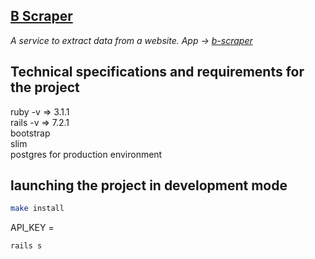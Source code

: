 ## [B Scraper](https://b-scraper-fvsc.onrender.com)

*A service to extract data from a website. App -> [b-scraper](https://b-scraper-fvsc.onrender.com)*

## Technical specifications and requirements for the project

ruby ​​-v => 3.1.1  
rails -v => 7.2.1  
bootstrap  
slim  
postgres for production environment

## launching the project in development mode

```bash
make install
```
API_KEY =

```bash
rails s

